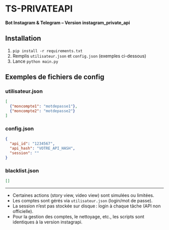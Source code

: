 # TS-PRIVATEAPI

**Bot Instagram & Telegram – Version instagram_private_api**

## Installation

1. `pip install -r requirements.txt`
2. Remplis `utilisateur.json` et `config.json` (exemples ci-dessous)
3. Lance `python main.py`

## Exemples de fichiers de config

### utilisateur.json

```json
[
  {"moncompte1": "motdepasse1"},
  {"moncompte2": "motdepasse2"}
]
```

### config.json

```json
{
  "api_id": "1234567",
  "api_hash": "VOTRE_API_HASH",
  "session": ""
}
```

### blacklist.json

```json
[]
```

---

- Certaines actions (story view, video view) sont simulées ou limitées.
- Les comptes sont gérés via `utilisateur.json` (login/mot de passe).
- La session n’est pas stockée sur disque : login à chaque tâche (API non officielle).
- Pour la gestion des comptes, le nettoyage, etc., les scripts sont identiques à la version instagrapi.